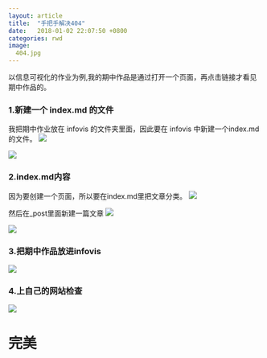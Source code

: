 ```yaml
---
layout: article
title:  "手把手解决404"
date:   2018-01-02 22:07:50 +0800
categories: rwd 
image:
  404.jpg
---
```


以信息可视化的作业为例,我的期中作品是通过打开一个页面，再点击链接才看见期中作品的。

### 1.新建一个 index.md 的文件
我把期中作业放在 infovis 的文件夹里面，因此要在 infovis 中新建一个index.md的文件。
<img src="https://qiurulin.github.io/images/找文件夹.jpg">

<img src="https://qiurulin.github.io/images/创建index.jpg">

### 2.index.md内容
因为要创建一个页面，所以要在index.md里把文章分类。
<img src="https://qiurulin.github.io/images/index内容.jpg">

然后在_post里面新建一篇文章
<img src="https://qiurulin.github.io/images/新建文章.jpg">

<img src="https://qiurulin.github.io/images/新建一篇文章.jpg">

### 3.把期中作品放进infovis
<img src="https://qiurulin.github.io/images/期中作品.jpg">

### 4.上自己的网站检查
<img src="https://qiurulin.github.io/images/完成.jpg">

# 完美
